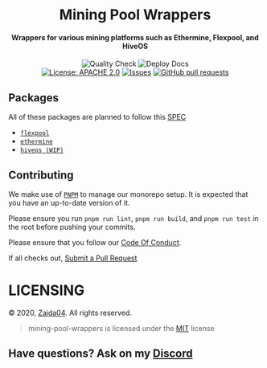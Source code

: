 <div align="center">
<h1>Mining Pool Wrappers</h1>
  <h4>
    Wrappers for various mining platforms such as Ethermine, Flexpool, and HiveOS
  </h4>
 
  <p>
      <img src="https://github.com/zaida04/mining-pool-wrappers/actions/workflows/quality.yml/badge.svg" alt="Quality Check">
      <img src="https://github.com/zaida04/mining-pool-wrappers/actions/workflows/docs.yml/badge.svg" alt="Deploy Docs"><br>
      <a href="https://github.com/zaida04/mining-pool-wrappers/blob/main/LICENSE"><img src="https://img.shields.io/badge/License-Apache%202.0-yellow.svg" alt="License: APACHE 2.0"></a>
      <a href="https://github.com/zaida04/mining-pool-wrappers/issues"><img src="https://img.shields.io/github/issues-raw/zaida04/mining-pool-wrappers.svg?maxAge=25000" alt="Issues"></a>
      <a href="https://github.com/zaida04/mining-pool-wrappers/pulls"><img src="https://img.shields.io/github/issues-pr/zaida04/mining-pool-wrappers.svg?style=flat" alt="GitHub pull requests"></a><br>
  </p>

</div>

## Packages
All of these packages are planned to follow this [SPEC](https://github.com/zaida04/mining-pool-wrappers/blob/main/packages/SPEC.md)

- [`flexpool`](https://github.com/zaida04/mining-pool-wrappers/tree/dev/packages/flexpool)
- [`ethermine`](https://github.com/zaida04/mining-pool-wrappers/tree/dev/packages/ethermine)
- [`hiveos (WIP)`](https://github.com/zaida04/mining-pool-wrappers/tree/dev/packages/hiveos) 

## Contributing
We make use of [`PNPM`](https://pnpm.js.org/) to manage our monorepo setup. It is expected that you have an up-to-date 
version of it.   

Please ensure you run `pnpm run lint`, `pnpm run build`, and `pnpm run test` in the root before pushing your commits.

Please ensure that you follow our [Code Of Conduct](https://github.com/zaida04/mining-pool-wrappers/blob/master/.github/CODE_OF_CONDUCT.md).  

If all checks out, [Submit a Pull Request](https://github.com/zaida04/mining-pool-wrappers/compare)  

# LICENSING

© 2020, [Zaida04](https://github.com/zaida04). All rights reserved.
> mining-pool-wrappers is licensed under the [MIT](https://github.com/zaida04/mining-pool-wrappers/blob/master/LICENSE) license

## Have questions? Ask on my [Discord](https://discord.gg/jf66UUN)